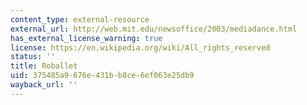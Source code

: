 ```yaml
---
content_type: external-resource
external_url: http://web.mit.edu/newsoffice/2003/mediadance.html
has_external_license_warning: true
license: https://en.wikipedia.org/wiki/All_rights_reserved
status: ''
title: Roballet
uid: 375485a9-676e-431b-b8ce-6ef063e25db9
wayback_url: ''
---
```

